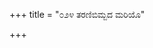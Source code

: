 +++
title = "೦೨೪ ತರಣಿಬಿಮ್ಬದ ಮರಿಯೊ"

+++
<div class="audioEmbed"  src="https://archive.org/download/kumAra-vyAsa-bhArata_kaGaPa_with_metadata/01_Adi__03__024_taraNibimbada_mariyo.mp3" caption="ಗ-ಪ"></div>